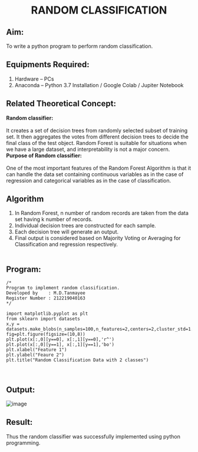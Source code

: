 # <p align = "center" >RANDOM CLASSIFICATION</p>
## Aim:
To write a python program to perform random classification.


## Equipments Required:
1. Hardware – PCs
2. Anaconda – Python 3.7 Installation / Google Colab / Jupiter Notebook


## Related Theoretical Concept:
<b>Random classifier:</b><br><br>
It creates a set of decision trees from randomly selected subset of training set. It then aggregates the votes from different decision trees to decide the final class of the test object. Random Forest is suitable for situations when we have a large dataset, and interpretability is not a major concern.<br> 
<b>Purpose of Random classifier:</b><br><br>
One of the most important features of the Random Forest Algorithm is that it can handle the data set containing continuous variables as in the case of regression and
categorical variables as in the case of classification.


## Algorithm
1. In Random Forest, n number of random records are taken from the data set having k number of records.<br>
2. Individual decision trees are constructed for each sample.<br>
3. Each decision tree will generate an output.<br>
4. Final output is considered based on Majority Voting or Averaging for Classification and regression respectively.<br><br>


## Program:
```
/*
Program to implement random classification.
Developed by    : M.D.Tanmayee
Register Number : 212219040163
*/

import matplotlib.pyplot as plt
from sklearn import datasets
x,y = datasets.make_blobs(n_samples=100,n_features=2,centers=2,cluster_std=1.05,random_state=2)
fig=plt.figure(figsize=(10,8))
plt.plot(x[:,0][y==0], x[:,1][y==0],'r^')
plt.plot(x[:,0][y==1], x[:,1][y==1],'bo')
plt.xlabel("Feature 1")
plt.ylabel("Feaure 2")
plt.title("Random Classification Data with 2 classes")
```
<br>


## Output:

![image](https://user-images.githubusercontent.com/89249977/169957610-57282d21-80b1-4380-a68c-37c14aad8d6e.png)


## Result:
Thus the random classifier was successfully implemented using python programming.
